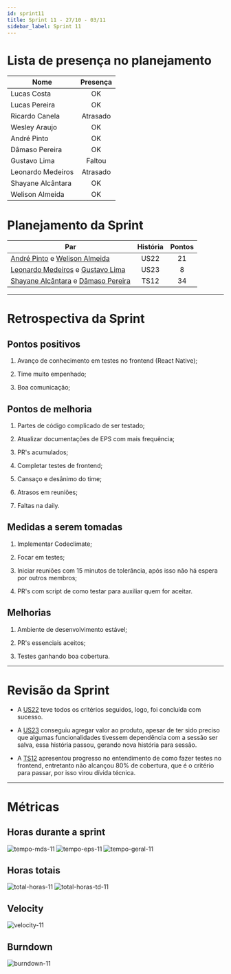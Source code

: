 ```yaml
---
id: sprint11
title: Sprint 11 - 27/10 - 03/11
sidebar_label: Sprint 11
---
```


# Lista de presença no planejamento
|Nome|Presença|
|----|:------:|
|Lucas Costa|OK|
|Lucas Pereira|OK|
|Ricardo Canela|Atrasado|
|Wesley Araujo|OK|
|André Pinto|OK|
|Dâmaso Pereira|OK|
|Gustavo Lima|Faltou|
|Leonardo Medeiros|Atrasado|
|Shayane Alcântara|OK|
|Welison Almeida|OK|

# Planejamento da Sprint
|Par|História|Pontos|
|---|:------:|:----:|
|[André Pinto](https://github.com/andrelucax) e [Welison Almeida](https://github.com/WelisonR)|US22|21|
|[Leonardo Medeiros](https://github.com/leomedeiros1) e [Gustavo Lima](https://github.com/gustavolima00)|US23|8|
|[Shayane Alcântara](https://github.com/shayanealcantara) e [Dâmaso Pereira](https://github.com/juniopereirab)|TS12|34|

-------------------------------------------------------------------------------
# Retrospectiva da Sprint
## Pontos positivos
1. Avanço de conhecimento em testes no frontend (React Native);

2. Time muito empenhado;

3. Boa comunicação;

## Pontos de melhoria
1. Partes de código complicado de ser testado;

2. Atualizar documentações de EPS com mais frequência;

3. PR's acumulados;

4. Completar testes de frontend;

5. Cansaço e desânimo do time;

6. Atrasos em reuniões;

7. Faltas na daily.

## Medidas a serem tomadas
1. Implementar Codeclimate;

2. Focar em testes;

3. Iniciar reuniões com 15 minutos de tolerância, após isso não há espera por outros membros;

4. PR's com script de como testar para auxiliar quem for aceitar.

## Melhorias
1. Ambiente de desenvolvimento estável;

2. PR's essenciais aceitos;

3. Testes ganhando boa cobertura.

-------------------------------------------------------------------------------
# Revisão da Sprint
* A [US22](https://github.com/fga-eps-mds/2018.2-Integra-Vendas/issues/206) teve todos os critérios seguidos, logo, foi concluída com sucesso.

* A [US23](https://github.com/fga-eps-mds/2018.2-Integra-Vendas/issues/207) conseguiu agregar valor ao produto, apesar de ter sido preciso que algumas funcionalidades tivessem dependência com a sessão ser salva, essa história passou, gerando nova história para sessão.

* A [TS12](https://github.com/fga-eps-mds/2018.2-Integra-Vendas/issues/228) apresentou progresso no entendimento de como fazer testes no frontend, entretanto não alcançou 80% de cobertura, que é o critério para passar, por isso virou dívida técnica.
-------------------------------------------------------------------------------
# Métricas
## Horas durante a sprint
![tempo-mds-11](assets/sprints/tempo-mds-11.png)
![tempo-eps-11](assets/sprints/tempo-eps-11.png)
![tempo-geral-11](assets/sprints/tempo-geral-11.png)

## Horas totais
![total-horas-11](assets/sprints/total-horas-11.png)
![total-horas-td-11](assets/sprints/total-horas-td-11.png)

## Velocity
![velocity-11](assets/sprints/velocity-11.png)

## Burndown
![burndown-11](assets/sprints/burndown-11.png)